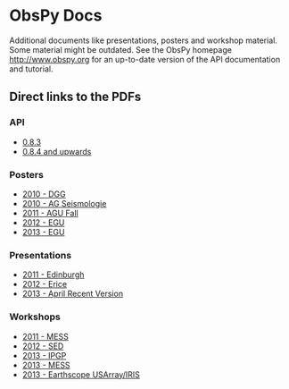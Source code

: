 # ObsPy Docs

Additional documents like presentations, posters and workshop material. Some material might be outdated.
See the ObsPy homepage http://www.obspy.org for an up-to-date version of the API documentation and
tutorial.



## Direct links to the PDFs

### API

* [0.8.3](https://github.com/obspy/docs/tree/master/api/0.8.3)
* [0.8.4 and upwards](https://github.com/obspy/obspy/releases)

### Posters

* [2010 - DGG](https://github.com/obspy/docs/raw/master/posters/2010_dgg/poster.pdf)
* [2010 - AG Seismologie](https://github.com/obspy/docs/raw/master/posters/2010_ag_seismologie/poster.pdf)
* [2011 - AGU Fall](https://github.com/obspy/docs/raw/master/posters/2011_agu/agu2011_poster.pdf)
* [2012 - EGU](https://github.com/obspy/docs/raw/master/posters/2012_egu/obspy.pdf)
* [2013 - EGU](https://github.com/obspy/docs/raw/master/posters/2013_egu/egu2013_poster.pdf)

### Presentations

* [2011 - Edinburgh](https://github.com/obspy/docs/raw/master/presentations/2011_edinburgh/edinburgh_2011.pdf)
* [2012 - Erice](https://github.com/obspy/docs/raw/master/presentations/2012_erice/presentation.pdf)
* [2013 - April Recent Version](https://github.com/obspy/docs/raw/master/presentations/recent_version/presentation.pdf)

### Workshops

* [2011 - MESS](https://github.com/obspy/docs/raw/master/workshops/2011_mess/mess_2011_introduction.pdf)
* [2012 - SED](https://github.com/obspy/docs/raw/master/workshops/2012_sed/obspy_talks/output/introduction_to_obspy.pdf)
* [2013 - IPGP](https://github.com/obspy/docs/raw/master/workshops/2013_ipgp/introduction_to_obspy.pdf)
* [2013 - MESS](https://github.com/obspy/docs/raw/master/workshops/2013_mess/introduction_to_obspy.pdf)
* [2013 - Earthscope USArray/IRIS](https://github.com/obspy/docs/raw/master/workshops/2013_iris/introduction.html)



